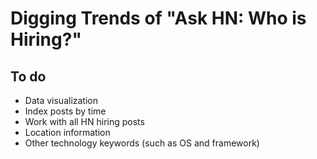 # Digging Trends of "Ask HN: Who is Hiring?"

## To do
* Data visualization
* Index posts by time
* Work with all HN hiring posts
* Location information
* Other technology keywords (such as OS and framework)
